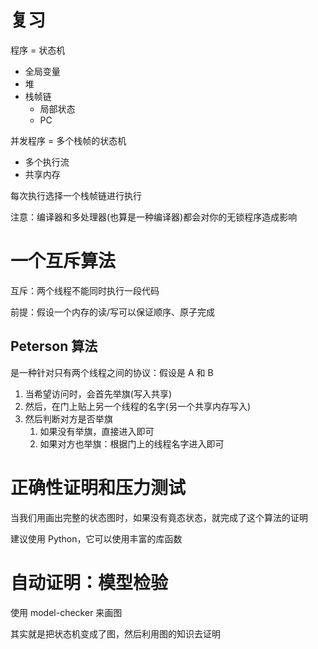 # 复习

程序 = 状态机
- 全局变量
- 堆
- 栈帧链
	- 局部状态
	- PC

并发程序 = 多个栈帧的状态机
- 多个执行流
- 共享内存

每次执行选择一个栈帧链进行执行

注意：编译器和多处理器(也算是一种编译器)都会对你的无锁程序造成影响

# 一个互斥算法

互斥：两个线程不能同时执行一段代码

前提：假设一个内存的读/写可以保证顺序、原子完成

## Peterson 算法

是一种针对只有两个线程之间的协议：假设是 A 和 B
1. 当希望访问时，会首先举旗(写入共享)
2. 然后，在门上贴上另一个线程的名字(另一个共享内存写入)
3. 然后判断对方是否举旗
	1. 如果没有举旗，直接进入即可
	2. 如果对方也举旗：根据门上的线程名字进入即可

# 正确性证明和压力测试

当我们用画出完整的状态图时，如果没有竟态状态，就完成了这个算法的证明

建议使用 Python，它可以使用丰富的库函数

# 自动证明：模型检验

使用 model-checker 来画图

其实就是把状态机变成了图，然后利用图的知识去证明